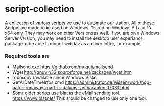 # script-collection
A collection of various scripts we use to automate our station. All of these Scripts are made to be used on Windows. Tested on Windows 8.1 and 10 x64 only. They may work on other Versions as well.
If you are on a Windows Server Version, you may need to install the desktop user experiance package to be able to mount webdav as a driver letter, for example.

### Required tools are 

- Mailsend.exe https://github.com/muquit/mailsend
- Wget http://gnuwin32.sourceforge.net/packages/wget.htm
- robocopy (available since Windows Vista)
- GetAllDateTimeInfos.cmd https://administrator.de/wissen/workshop-batch-runaways-part-iii-datums-zeitvariablen-17083.html
- Some older scripts use blat as the eMail sending tool. https://www.blat.net/ This should be changed to use only one tool.
